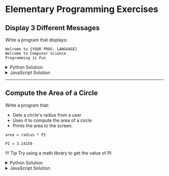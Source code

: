 # Elementary Programming Exercises

## Display 3 Different Messages

Write a program that displays:

```
Welcome to {YOUR PROG. LANGUAGE}
Welcome to Computer Science
Programming is Fun
```

<details>
  <summary>Python Solution</summary>

```py linenums="1"
print('Welcome to Python!')
print('Welcome to Computer Science!')
print('Programming is Fun!')
```

</details>

<details>
  <summary>JavaScript Solution</summary>

```js linenums="1"
console.log('Welcome to JavaScript!')
console.log('Welcome to Computer Science!')
console.log('Programming is Fun!')
```

</details>

---

## Compute the Area of a Circle

Write a program that:

* Gets a circle's radius from a user
* Uses it to compute the area of a circle
* Prints the area to the screen.

```
area = radius * PI

PI = 3.14159
```

!!! Tip
    Try using a math library to get the value of PI

<details>
  <summary>Python Solution</summary>

Solution #1

```py linenums="1"
radius = input('Enter the radius of a circle: ')

area = radius * radius * 3.14159

print('The area for the circle of radius {0} is {1}'.format(radius, area))
```

Solution #2

```py linenums="1"
import math

radius = input('Enter the radius of a circle: ')

area = pow(radius, 2) * math.pi

print('The area for the circle of radius {0} is {1}'.format(radius, area))
```

</details>

<details>
  <summary>JavaScript Solution</summary>

```js linenums="1"
console.log('Welcome to JavaScript')
console.log('Welcome to Computer Science')
console.log('Programming is Fun')
```

</details>
